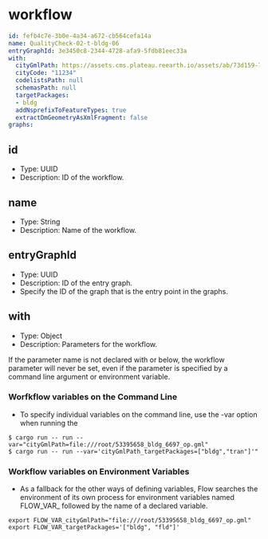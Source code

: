 # workflow

``` yaml
id: fefb4c7e-3b0e-4a34-a672-cb564cefa14a
name: QualityCheck-02-t-bldg-06
entryGraphId: 3e3450c8-2344-4728-afa9-5fdb81eec33a
with:
  cityGmlPath: https://assets.cms.plateau.reearth.io/assets/ab/73d159-7d5a-4fd7-a48a-cc585157d03f/11234_yashio-shi_city_2023_citygml_1_op.zip
  cityCode: "11234"
  codelistsPath: null
  schemasPath: null
  targetPackages:
  - bldg
  addNsprefixToFeatureTypes: true
  extractDmGeometryAsXmlFragment: false
graphs:
```

## id
* Type: UUID
* Description: ID of the workflow.

## name
* Type: String
* Description: Name of the workflow.

## entryGraphId
* Type: UUID
* Description: ID of the entry graph.
* Specify the ID of the graph that is the entry point in the graphs.

## with
* Type: Object
* Description: Parameters for the workflow.

<div class="warning">
If the parameter name is not declared with or below, the workflow parameter will never be set, even if the parameter is specified by a command line argument or environment variable.
</div>

### Worfkflow variables on the Command Line
* To specify individual variables on the command line, use the -var option when running the

``` console
$ cargo run -- run --var="cityGmlPath=file:///root/53395658_bldg_6697_op.gml"
$ cargo run -- run --var='cityGmlPath_targetPackages=["bldg","tran"]'"
```

### Workflow variables on Environment Variables
* As a fallback for the other ways of defining variables, Flow searches the environment of its own process for environment variables named FLOW_VAR_ followed by the name of a declared variable.

```console
export FLOW_VAR_cityGmlPath="file:///root/53395658_bldg_6697_op.gml"
export FLOW_VAR_targetPackages='["bldg", "fld"]'
```

